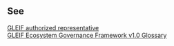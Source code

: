 ## See
[GLEIF authorized representative](gleif-authorized-representative.md)\
[GLEIF Ecosystem Governance Framework v1.0 Glossary](https://www.gleif.org/media/pages/vlei/introducing-the-vlei-ecosystem-governance-framework/0349aa74c5-1678443743/2022-12-16_verifiable-lei-_vlei_-ecosystem-governance-framework-glossary_v1.0_final.pdf)